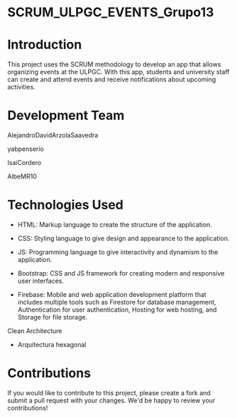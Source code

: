 # SCRUM_ULPGC_EVENTS_Grupo13

# Introduction

This project uses the SCRUM methodology to develop an app that allows organizing events at the ULPGC. With this app, students and university staff can create and attend events and receive notifications about upcoming activities.

# Development Team

AlejandroDavidArzolaSaavedra

yabpenserio

IsaiCordero

AlbeMR10

# Technologies Used

- <i class="fa-brands fa-html5" style="color: #ffa200;"></i> HTML: Markup language to create the structure of the application.

- <i class="fab fa-css3-alt"></i> CSS: Styling language to give design and appearance to the application.

- <i class="fab fa-js"></i> JS: Programming language to give interactivity and dynamism to the application.

- <i class="fab fa-bootstrap"></i> Bootstrap: CSS and JS framework for creating modern and responsive user interfaces.

- <i class="fab fa-google"></i> Firebase: Mobile and web application development platform that includes multiple tools such as Firestore for database management, Authentication for user authentication, Hosting for web hosting, and Storage for file storage.


Clean Architecture
- Arquitectura hexagonal


# Contributions

If you would like to contribute to this project, please create a fork and submit a pull request with your changes. We'd be happy to review your contributions!


